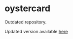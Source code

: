 # oystercard


Outdated repository.

Updated version available [here](https://github.com/FayeCarter/oystercard-1)
